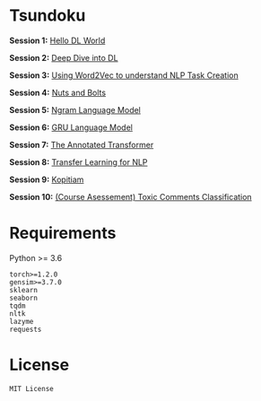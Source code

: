 # Tsundoku

**Session 1:** [Hello DL World](https://github.com/alvations/tsundoku/blob/master/empty/Session%201%20-%20Hello%20DL%20World.ipynb)

**Session 2:** [Deep Dive into DL](https://github.com/alvations/tsundoku/blob/master/empty/Session%202%20-%20Deep%20Dive%20to%20Deep%20Learning.ipynb)

**Session 3:** [Using Word2Vec to understand NLP Task Creation](https://github.com/alvations/tsundoku/blob/master/empty/Session%203%20-%20Using%20Word2Vec%20to%20understand%20NLP%20Task.ipynb)

**Session 4:** [Nuts and Bolts](https://github.com/alvations/tsundoku/blob/master/empty/Session%204%20-%20Nuts%20and%20Bolts.ipynb)

**Session 5:** [Ngram Language Model](https://github.com/alvations/tsundoku/blob/master/empty/Session%205%20-%20Ngram%20Language%20Model%20with%20NLTK.ipynb)

**Session 6:** [GRU Language Model](https://www.kaggle.com/alvations/gru-language-model)
<!-- (https://github.com/alvations/tsundoku/blob/master/empty/Session%206%20-%20GRU%20Language%20Model.ipynb) -->

**Session 7:** [The Annotated Transformer](https://www.kaggle.com/alvations/the-annotated-transformer-from-alexander-rush)

**Session 8:** [Transfer Learning for NLP](https://www.kaggle.com/alvations/transfer-learning-in-nlp)

**Session 9:** [Kopitiam](https://github.com/alvations/kopitiam/blob/master/Kopitiam%20-%20PyTorch%20RNN%20Seq2Seq.ipynb)

**Session 10:** [(Course Asessement) Toxic Comments Classification](https://github.com/alvations/tsundoku/blob/master/empty/Session%20Last%20-%20Textcat-Toxic-Empty.ipynb)

<!--
**Note:** Try not to peek at the [completed notebooks](https://github.com/alvations/tsundoku/tree/master/completed) until end of the class
-->

# Requirements

Python >= 3.6

```
torch>=1.2.0
gensim>=3.7.0
sklearn 
seaborn
tqdm 
nltk 
lazyme 
requests
```

# License

```
MIT License
```

